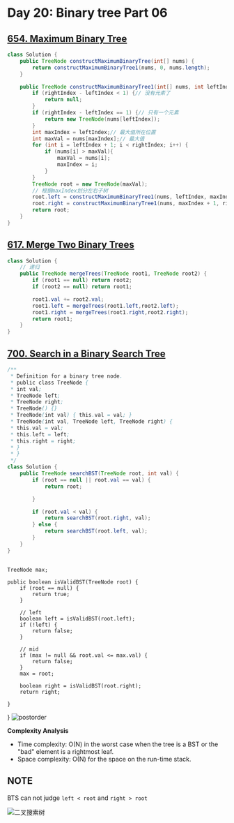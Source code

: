# Day 20: Binary tree Part 06

## [654. Maximum Binary Tree](https://leetcode.com/problems/maximum-binary-tree/)

```java
class Solution {
    public TreeNode constructMaximumBinaryTree(int[] nums) {
        return constructMaximumBinaryTree1(nums, 0, nums.length);
    }

    public TreeNode constructMaximumBinaryTree1(int[] nums, int leftIndex, int rightIndex) {
        if (rightIndex - leftIndex < 1) {// 没有元素了
            return null;
        }
        if (rightIndex - leftIndex == 1) {// 只有一个元素
            return new TreeNode(nums[leftIndex]);
        }
        int maxIndex = leftIndex;// 最大值所在位置
        int maxVal = nums[maxIndex];// 最大值
        for (int i = leftIndex + 1; i < rightIndex; i++) {
            if (nums[i] > maxVal){
                maxVal = nums[i];
                maxIndex = i;
            }
        }
        TreeNode root = new TreeNode(maxVal);
        // 根据maxIndex划分左右子树
        root.left = constructMaximumBinaryTree1(nums, leftIndex, maxIndex);
        root.right = constructMaximumBinaryTree1(nums, maxIndex + 1, rightIndex);
        return root;
    }
}
```

## [617. Merge Two Binary Trees](https://leetcode.com/problems/merge-two-binary-trees/)

```java
class Solution {
    // 递归
    public TreeNode mergeTrees(TreeNode root1, TreeNode root2) {
        if (root1 == null) return root2;
        if (root2 == null) return root1;

        root1.val += root2.val;
        root1.left = mergeTrees(root1.left,root2.left);
        root1.right = mergeTrees(root1.right,root2.right);
        return root1;
    }
}
```

## [700. Search in a Binary Search Tree](https://leetcode.com/problems/search-in-a-binary-search-tree/)

```java
/**
 * Definition for a binary tree node.
 * public class TreeNode {
 * int val;
 * TreeNode left;
 * TreeNode right;
 * TreeNode() {}
 * TreeNode(int val) { this.val = val; }
 * TreeNode(int val, TreeNode left, TreeNode right) {
 * this.val = val;
 * this.left = left;
 * this.right = right;
 * }
 * }
 */
class Solution {
    public TreeNode searchBST(TreeNode root, int val) {
        if (root == null || root.val == val) {
            return root;

        }

        if (root.val < val) {
            return searchBST(root.right, val);
        } else {
            return searchBST(root.left, val);
        }
    }
}
```

## 

    TreeNode max;

    public boolean isValidBST(TreeNode root) {
        if (root == null) {
            return true;
        }

        // left
        boolean left = isValidBST(root.left);
        if (!left) {
            return false;
        }

        // mid
        if (max != null && root.val <= max.val) {
            return false;
        }
        max = root;

        boolean right = isValidBST(root.right);
        return right;

    }
}
![postorder](https://leetcode.com/problems/validate-binary-search-tree/Figures/145_transverse.png)

**Complexity Analysis**

* Time complexity: O(N) in the worst case when the tree is a BST or the "bad" element is a rightmost leaf.
* Space complexity: O(N) for the space on the run-time stack.

## NOTE

BTS can not judge `left < root` and `right > root`

![二叉搜索树](https://code-thinking-1253855093.file.myqcloud.com/pics/20230310000824.png)
